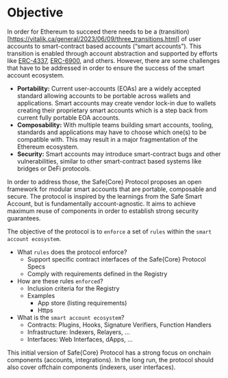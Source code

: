 # Objective

In order for Ethereum to succeed there needs to be a (transition)[https://vitalik.ca/general/2023/06/09/three_transitions.html] of user accounts to smart-contract based accounts (“smart accounts”). This transition is enabled through account abstraction and supported by efforts like [ERC-4337](https://eips.ethereum.org/EIPS/eip-4337), [ERC-6900](https://eips.ethereum.org/EIPS/eip-6900), and others. However, there are some challenges that have to be addressed in order to ensure the success of the smart account ecosystem.

- **Portability:** Current user-accounts (EOAs) are a widely accepted standard allowing accounts to be portable across wallets and applications. Smart accounts may create vendor lock-in due to wallets creating their proprietary smart accounts which is a step back from current fully portable EOA accounts.
- **Composability:** With multiple teams building smart accounts, tooling, standards and applications may have to choose which one(s) to be compatible with. This may result in a major fragmentation of the Ethereum ecosystem.
- **Security:** Smart accounts may introduce smart-contract bugs and other vulnerabilities, similar to other smart-contract based systems like bridges or DeFi protocols.

In order to address those, the Safe{Core} Protocol proposes an open framework for modular smart accounts that are portable, composable and secure. The protocol is inspired by the learnings from the Safe Smart Account, but is fundamentally account-agnostic. It aims to achieve maximum reuse of components in order to establish strong security guarantees.


The objective of the protocol is to `enforce` a set of `rules` within the `smart account ecosystem`.


- What `rules` does the protocol enforce?
    - Support specific contract interfaces of the Safe{Core} Protocol Specs
    - Comply with requirements defined in the Registry
- How are these rules `enforced`?
    - Inclusion criteria for the Registry
    - Examples
        - App store (listing requirements)
        - Https
- What is the `smart account ecosystem`?
    - Contracts: Plugins, Hooks, Signature Verifiers, Function Handlers
    - Infrastructure: Indexers, Relayers, …
    - Interfaces: Web Interfaces, dApps, …


This initial version of Safe{Core} Protocol has a strong focus on onchain components (accounts, integrations). In the long run, the protocol should also cover offchain components (indexers, user interfaces). 
